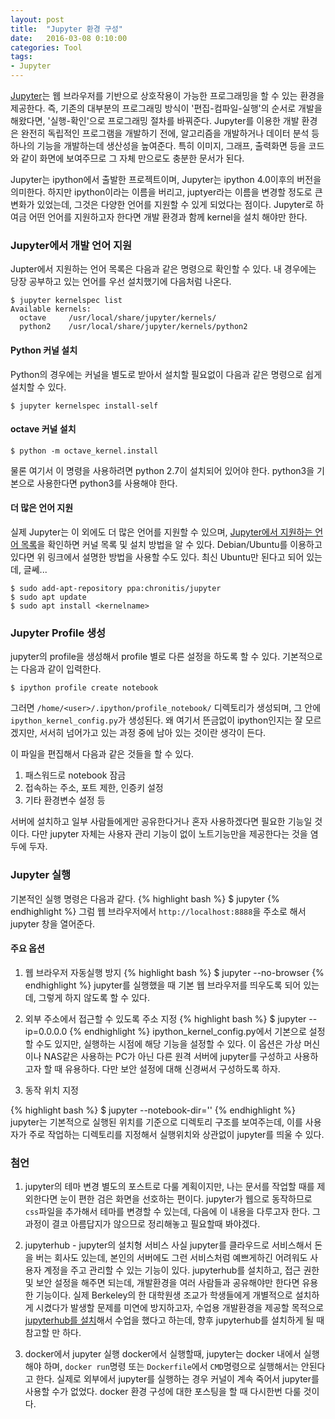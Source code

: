 ```yaml
---
layout: post
title:  "Jupyter 환경 구성"
date:   2016-03-08 0:10:00
categories: Tool
tags:
- Jupyter
---
```


[Jupyter](http://jupyter.org)는 웹 브라우저를 기반으로 상호작용이 가능한 프로그래밍을 할 수 있는 환경을 제공한다. 즉, 기존의 대부분의 프로그래밍 방식이 '편집-컴파일-실행'의 순서로 개발을 해왔다면, '실행-확인'으로 프로그래밍 절차를 바꿔준다. Jupyter를 이용한 개발 환경은 완전히 독립적인 프로그램을 개발하기 전에, 알고리즘을 개발하거나 데이터 분석 등 하나의 기능을 개발하는데 생산성을 높여준다. 특히 이미지, 그래프, 출력화면 등을 코드와 같이 화면에 보여주므로 그 자체 만으로도 충분한 문서가 된다.

Jupyter는 ipython에서 출발한 프로젝트이며, Jupyter는 ipython 4.0이후의 버전을 의미한다. 하지만 ipython이라는 이름을 버리고, juptyer라는 이름을 변경할 정도로 큰 변화가 있었는데, 그것은 다양한 언어를 지원할 수 있게 되었다는 점이다. Jupyter로 하여금 어떤 언어를 지원하고자 한다면 개발 환경과 함께 kernel을 설치 해야만 한다.

### Jupyter에서 개발 언어 지원
Jupter에서 지원하는 언어 목록은 다음과 같은 명령으로 확인할 수 있다.
내 경우에는 당장 공부하고 있는 언어를 우선 설치했기에 다음처럼 나온다.
```
$ jupyter kernelspec list
Available kernels:
  octave     /usr/local/share/jupyter/kernels/
  python2    /usr/local/share/jupyter/kernels/python2
```

#### Python 커널 설치
Python의 경우에는 커널을 별도로 받아서 설치할 필요없이 다음과 같은 명령으로 쉽게 설치할 수 있다.
```
$ jupyter kernelspec install-self
```

#### octave 커널 설치
```
$ python -m octave_kernel.install
```
물론 여기서 이 명령을 사용하려면 python 2.7이 설치되어 있어야 한다. python3을 기본으로 사용한다면 python3를 사용해야 한다.

#### 더 많은 언어 지원
실제 Jupyter는 이 외에도 더 많은 언어를 지원할 수 있으며, [Jupyter에서 지원하는 언어 목록](https://github.com/ipython/ipython/wiki/IPython-kernels-for-other-languages)을 확인하면 커널 목록 및 설치 방법을 알 수 있다.
Debian/Ubuntu를 이용하고 있다면 위 링크에서 설명한 방법을 사용할 수도 있다. 최신 Ubuntu만 된다고 되어 있는데, 글쎄...
```
$ sudo add-apt-repository ppa:chronitis/jupyter
$ sudo apt update
$ sudo apt install <kernelname>
```

### Jupyter Profile 생성
jupyter의 profile을 생성해서 profile 별로 다른 설정을 하도록 할 수 있다. 기본적으로는 다음과 같이 입력한다.
```
$ ipython profile create notebook
```
그러면 ```/home/<user>/.ipython/profile_notebook/``` 디렉토리가 생성되며, 그 안에 ```ipython_kernel_config.py```가 생성된다. 왜 여기서 뜬금없이 ipython인지는 잘 모르겠지만, 서서히 넘어가고 있는 과정 중에 남아 있는 것이란 생각이 든다.

이 파일을 편집해서 다음과 같은 것들을 할 수 있다.
1. 패스워드로 notebook 잠금
1. 접속하는 주소, 포트 제한, 인증키 설정
1. 기타 환경변수 설정 등

서버에 설치하고 일부 사람들에게만 공유한다거나 혼자 사용하겠다면 필요한 기능일 것이다. 다만 jupyter 자체는 사용자 관리 기능이 없이 노트기능만을 제공한다는 것을 염두에 두자.

### Jupyter 실행

기본적인 실행 명령은 다음과 같다.
{% highlight bash %}
$ jupyter <user profile>
{% endhighlight %}
그럼 웹 브라우저에서 ```http://localhost:8888```을 주소로 해서 jupyter 창을 열어준다.

#### 주요 옵션
1. 웹 브라우저 자동실행 방지
{% highlight bash %}
$ jupyter <user profile> --no-browser
{% endhighlight %}
jupyter를 실행했을 때 기본 웹 브라우저를 띄우도록 되어 있는데, 그렇게 하지 않도록 할 수 있다.

1. 외부 주소에서 접근할 수 있도록 주소 지정
{% highlight bash %}
$ jupyter <user profile> --ip=0.0.0.0
{% endhighlight %}
ipython_kernel_config.py에서 기본으로 설정할 수도 있지만, 실행하는 시점에 해당 기능을 설정할 수 있다. 이 옵션은 가상 머신이나 NAS같은 사용하는 PC가 아닌 다른 원격 서버에 jupyter를 구성하고 사용하고자 할 때 유용하다. 다만 보안 설정에 대해 신경써서 구성하도록 하자.

1. 동작 위치 지정

{% highlight bash %}
$ jupyter <user profile> --notebook-dir='<user directory>'
{% endhighlight %}
jupyter는 기본적으로 실행된 위치를 기준으로 디렉토리 구조를 보여주는데, 이를 사용자가 주로 작업하는 디렉토리를 지정해서 실행위치와 상관없이 jupyter를 띄울 수 있다.

### 첨언

1. jupyter의 테마 변경
별도의 포스트로 다룰 계획이지만, 나는 문서를 작업할 때를 제외한다면 눈이 편한 검은 화면을 선호하는 편이다.
jupyter가 웹으로 동작하므로 `css`파일을 추가해서 테마를 변경할 수 있는데, 다음에 이 내용을 다루고자 한다. 그 과정이 결코 아름답지가 않으므로 정리해놓고 필요할때 봐야겠다.

1. jupyterhub - jupyter의 설치형 서비스
사실 jupyter를 클라우드로 서비스해서 돈을 버는 회사도 있는데, 본인의 서버에도 그런 서비스처럼 예쁘게하긴 어려워도 사용자 계정을 주고 관리할 수 있는 기능이 있다.
jupyterhub를 설치하고, 접근 권한 및 보안 설정을 해주면 되는데, 개발환경을 여러 사람들과 공유해야만 한다면 유용한 기능이다.
실제 Berkeley의 한 대학원생 조교가 학생들에게 개별적으로 설치하게 시켰다가 발생할 문제를 미연에 방지하고자, 수업용 개발환경을 제공할 목적으로 [jupyterhub를 설치](https://developer.rackspace.com/blog/deploying-jupyterhub-for-education/)해서 수업을 했다고 하는데, 향후 jupyterhub를 설치하게 될 때 참고할 만 하다.

1. docker에서 jupyter 실행
docker에서 실행할때, jupyter는 docker 내에서 실행해야 하며, `docker run`명령 또는 `Dockerfile`에서 `CMD`명령으로 실행해서는 안된다고 한다.
실제로 외부에서 jupyter를 실행하는 경우 커널이 계속 죽어서 jupyter를 사용할 수가 없었다. docker 환경 구성에 대한 포스팅을 할 때 다시한번 다룰 것이다.
